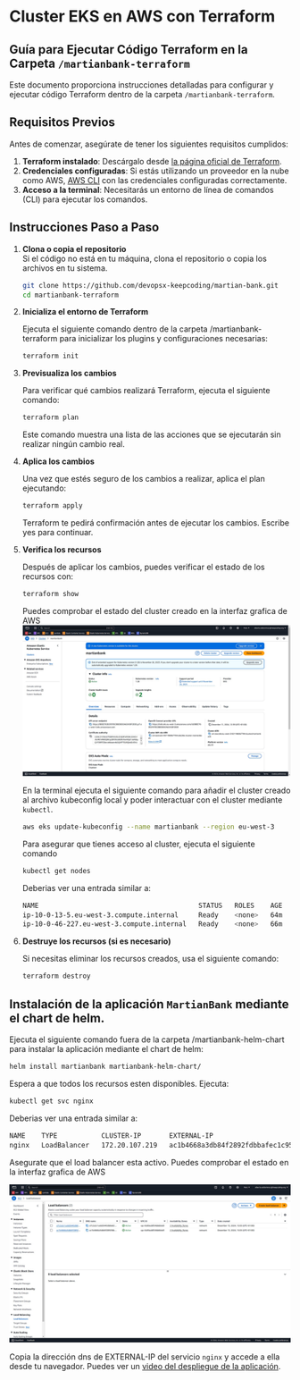 # Cluster EKS en AWS con Terraform 

## Guía para Ejecutar Código Terraform en la Carpeta `/martianbank-terraform`

Este documento proporciona instrucciones detalladas para configurar y ejecutar código Terraform dentro de la carpeta `/martianbank-terraform`.

## Requisitos Previos

Antes de comenzar, asegúrate de tener los siguientes requisitos cumplidos:

1. **Terraform instalado**: Descárgalo desde [la página oficial de Terraform](https://www.terraform.io/downloads).
2. **Credenciales configuradas**: Si estás utilizando un proveedor en la nube como AWS, [AWS CLI](https://docs.aws.amazon.com/cli/latest/userguide/getting-started-install.html) con las credenciales configuradas correctamente.
3. **Acceso a la terminal**: Necesitarás un entorno de línea de comandos (CLI) para ejecutar los comandos.

## Instrucciones Paso a Paso

1. **Clona o copia el repositorio**  
   Si el código no está en tu máquina, clona el repositorio o copia los archivos en tu sistema.  
   ```bash
   git clone https://github.com/devopsx-keepcoding/martian-bank.git
   cd martianbank-terraform
   ```

2. **Inicializa el entorno de Terraform**

    Ejecuta el siguiente comando dentro de la carpeta /martianbank-terraform para inicializar los plugins y configuraciones necesarias:
   ```bash
   terraform init
   ```

3. **Previsualiza los cambios**

    Para verificar qué cambios realizará Terraform, ejecuta el siguiente comando:
   ```bash
   terraform plan
   ```
    Este comando muestra una lista de las acciones que se ejecutarán sin realizar ningún cambio real.

4. **Aplica los cambios**

    Una vez que estés seguro de los cambios a realizar, aplica el plan ejecutando:
   ```bash
   terraform apply
   ```
   Terraform te pedirá confirmación antes de ejecutar los cambios. Escribe yes para continuar.

5. **Verifica los recursos**

   Después de aplicar los cambios, puedes verificar el estado de los recursos con:
   ```bash
   terraform show
   ```
   Puedes comprobar el estado del cluster creado en la interfaz grafica de AWS
![terraform-01](./images/terraform-01.jpg)

    En la terminal ejecuta el siguiente comando para añadir el cluster creado al archivo kubeconfig local y poder interactuar con el cluster mediante `kubectl`.

    ```bash
    aws eks update-kubeconfig --name martianbank --region eu-west-3
    ```

    Para asegurar que tienes acceso al cluster, ejecuta el siguiente comando 
    
    ```bash
    kubectl get nodes
    ```

    Deberias ver una entrada similar a:
        
    ```bash
    NAME                                        STATUS   ROLES    AGE   VERSION
    ip-10-0-13-5.eu-west-3.compute.internal     Ready    <none>   64m   v1.28.15-eks-59bf375
    ip-10-0-46-227.eu-west-3.compute.internal   Ready    <none>   66m   v1.28.15-eks-59bf375
    ```


6. **Destruye los recursos (si es necesario)**

    Si necesitas eliminar los recursos creados, usa el siguiente comando:
    ```bash
    terraform destroy
    ```


## Instalación de la aplicación `MartianBank` mediante el chart de helm.

Ejecuta el siguiente comando fuera de la carpeta /martianbank-helm-chart para instalar la aplicación mediante el chart de helm:
```bash
helm install martianbank martianbank-helm-chart/
```

Espera a que todos los recursos esten disponibles. Ejecuta: 
 
```bash
kubectl get svc nginx
```
Deberias ver una entrada similar a:

```bash
NAME    TYPE           CLUSTER-IP       EXTERNAL-IP                                                                     PORT(S)        AGE
nginx   LoadBalancer   172.20.107.219   ac1b4668a3db84f2892fdbbafec1c958-46a4afa25103a8a0.elb.eu-west-3.amazonaws.com   80:32640/TCP   13m
```
Asegurate que el load balancer esta activo. Puedes comprobar el estado en la interfaz grafica de AWS

![terraform-02](./images/terraform-02.jpg)

Copia la dirección dns de EXTERNAL-IP del servicio `nginx` y accede a ella desde tu navegador. Puedes ver un [video del despliegue de la aplicación](./videos/terraform-01.mp4). 